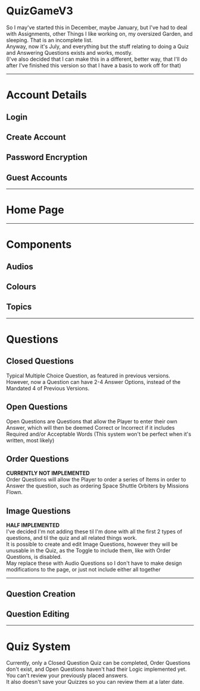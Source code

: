 # QuizGameV3

So I may've started this in December, maybe January, but I've had to deal with Assignments, other Things I like working on, my oversized Garden, and sleeping. That is an incomplete list.<br/>
Anyway, now it's July, and everything but the stuff relating to doing a Quiz and Answering Questions exists and works, mostly.<br/>
(I've also decided that I can make this in a different, better way, that I'll do after I've finished this version so that I have a basis to work off for that)<br/>

---

# Account Details
## Login
## Create Account
## Password Encryption
## Guest Accounts

---

# Home Page

---

# Components
## Audios
## Colours
## Topics

---

# Questions
## Closed Questions
Typical Multiple Choice Question, as featured in previous versions.<br/>
However, now a Question can have 2-4 Answer Options, instead of the Mandated 4 of Previous Versions.
## Open Questions
Open Questions are Questions that allow the Player to enter their own Answer, which will then be deemed Correct or Incorrect if it includes Required and/or Acceptable Words (This system won't be perfect when it's written, most likely)
## Order Questions
**CURRENTLY NOT IMPLEMENTED**<br/>
Order Questions will allow the Player to order a series of Items in order to Answer the question, such as ordering Space Shuttle Orbiters by Missions Flown.
## Image Questions
**HALF IMPLEMENTED**<br/>
I've decided I'm not adding these til I'm done with all the first 2 types of questions, and til the quiz and all related things work.<br/>
It is possible to create and edit Image Questions, however they will be unusable in the Quiz, as the Toggle to include them, like with Order Questions, is disabled.<br/>
May replace these with Audio Questions so I don't have to make design modifications to the page, or just not include either all together

---

## Question Creation
## Question Editing

---

# Quiz System
Currently, only a Closed Question Quiz can be completed, Order Questions don't exist, and Open Questions haven't had their Logic implemented yet.<br/>
You can't review your previously placed answers.<br/>
It also doesn't save your Quizzes so you can review them at a later date.